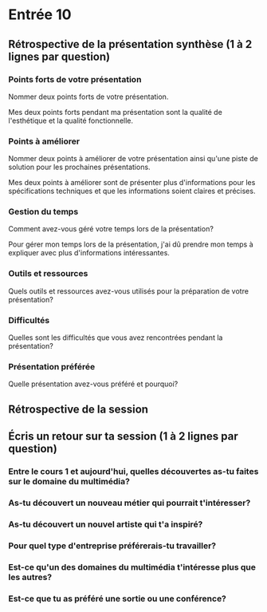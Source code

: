 # Entrée 10
## Rétrospective de la présentation synthèse (1 à 2 lignes par question)

### Points forts de votre présentation 
Nommer deux points forts de votre présentation.

Mes deux points forts pendant ma présentation sont la qualité de l'esthétique et la qualité fonctionnelle.
### Points à améliorer
Nommer deux points à améliorer de votre présentation ainsi qu'une piste de solution pour les prochaines présentations. 

Mes deux points à améliorer sont de présenter plus d'informations pour les spécifications techniques et que les informations soient claires et précises.
### Gestion du temps
Comment avez-vous géré votre temps lors de la présentation?

Pour gérer mon temps lors de la présentation, j'ai dû prendre mon temps à expliquer avec plus d'informations intéressantes.
### Outils et ressources
Quels outils et ressources avez-vous utilisés pour la préparation de votre présentation?

### Difficultés
Quelles sont les difficultés que vous avez rencontrées pendant la présentation?

### Présentation préférée
Quelle présentation avez-vous préféré et pourquoi?

## Rétrospective de la session
## Écris un retour sur ta session (1 à 2 lignes par question)

### Entre le cours 1 et aujourd'hui, quelles découvertes as-tu faites sur le domaine du multimédia? 

### As-tu découvert un nouveau métier qui pourrait t'intéresser? 

### As-tu découvert un nouvel artiste qui t'a inspiré? 

### Pour quel type d'entreprise préférerais-tu travailler? 

### Est-ce qu'un des domaines du multimédia t'intéresse plus que les autres? 

### Est-ce que tu as préféré une sortie ou une conférence?
